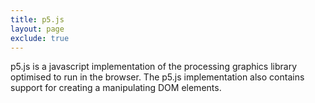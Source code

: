 ```yaml
---
title: p5.js
layout: page
exclude: true
---
```

p5.js is a javascript implementation of the processing graphics library optimised to run in the browser. The p5.js implementation also contains support for creating a manipulating DOM elements.

#
<!--stackedit_data:
eyJoaXN0b3J5IjpbMjA2NjYyODU5Ml19
-->